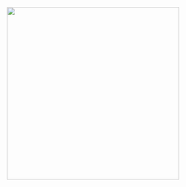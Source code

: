 <div align="center">
  <img src="https://media.giphy.com/media/NsBknNwmmWE8WU1q2U/giphy.gif" width="400">
</div>